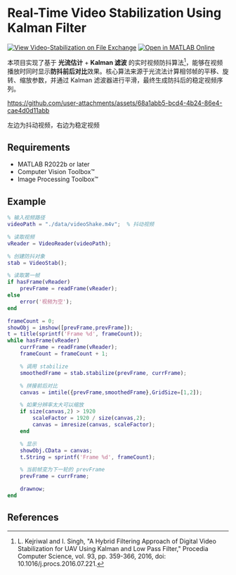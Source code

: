 # Real-Time Video Stabilization Using Kalman Filter
[![View Video-Stabilization on File Exchange](https://www.mathworks.com/matlabcentral/images/matlab-file-exchange.svg)](https://www.mathworks.com/matlabcentral/fileexchange/181778-video-stabilization)
[![Open in MATLAB Online](https://www.mathworks.com/images/responsive/global/open-in-matlab-online.svg)](https://matlab.mathworks.com/open/github/v1?repo=cuixing158/Video-Stabilization&file=Example_videoStabilization.mlx)

本项目实现了基于 **光流估计** + **Kalman 滤波** 的实时视频防抖算法[^1]，能够在视频播放时同时显示**防抖前后对比**效果。核心算法来源于光流法计算相邻帧的平移、旋转、缩放参数，并通过 Kalman 滤波器进行平滑，最终生成防抖后的稳定视频序列。



https://github.com/user-attachments/assets/68a1abb5-bcd4-4b24-86e4-cae4d0d11abb

左边为抖动视频，右边为稳定视频


## Requirements

- MATLAB R2022b or later
- Computer Vision Toolbox™
- Image Processing Toolbox™

## Example

```matlab
% 输入视频路径
videoPath = "./data/videoShake.m4v";  % 抖动视频

% 读取视频
vReader = VideoReader(videoPath);

% 创建防抖对象
stab = VideoStab();

% 读取第一帧
if hasFrame(vReader)
    prevFrame = readFrame(vReader);
else
    error('视频为空');
end

frameCount = 0;
showObj = imshow([prevFrame,prevFrame]);
t = title(sprintf('Frame %d', frameCount));
while hasFrame(vReader)
    currFrame = readFrame(vReader);
    frameCount = frameCount + 1;

    % 调用 stabilize
    smoothedFrame = stab.stabilize(prevFrame, currFrame);

    % 拼接前后对比
    canvas = imtile({prevFrame,smoothedFrame},GridSize=[1,2]);

    % 如果分辨率太大可以缩放
    if size(canvas,2) > 1920
        scaleFactor = 1920 / size(canvas,2);
        canvas = imresize(canvas, scaleFactor);
    end

    % 显示
    showObj.CData = canvas;
    t.String = sprintf('Frame %d', frameCount);

    % 当前帧变为下一轮的 prevFrame
    prevFrame = currFrame;

    drawnow;
end
```

## References

[^1]: L. Kejriwal and I. Singh, "A Hybrid Filtering Approach of Digital Video Stabilization for UAV Using Kalman and Low Pass Filter," Procedia Computer Science, vol. 93, pp. 359-366, 2016, doi: 10.1016/j.procs.2016.07.221.
